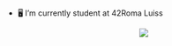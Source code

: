 - 🖥 I’m currently student at 42Roma Luiss
 
<p align="center">
  <a href="https://skillicons.dev">
    <img src="https://skillicons.dev/icons?i=git,java,c++,c,vim,html" />
  </a>
</p>
